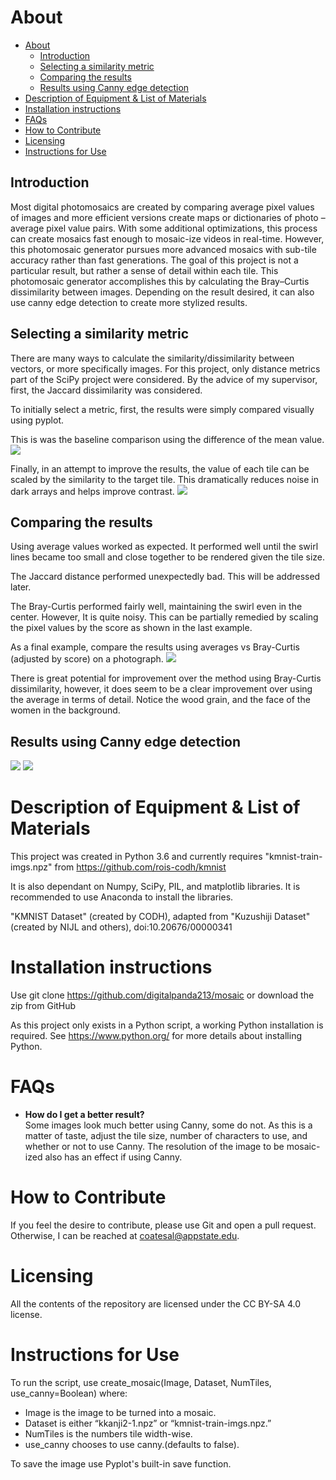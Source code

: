 # About 
- [About](#about)
  - [Introduction](#introduction)
  - [Selecting a similarity metric](#selecting-a-similarity-metric)
  - [Comparing the results](#comparing-the-results)
  - [Results using Canny edge detection](#results-using-canny-edge-detection)
- [Description of Equipment & List of Materials](#description-of-equipment--list-of-materials)
- [Installation instructions](#installation-instructions)
- [FAQs](#faqs)
- [How to Contribute](#how-to-contribute)
- [Licensing](#licensing)
- [Instructions for Use](#instructions-for-use)
## Introduction 
Most digital photomosaics are created by comparing average pixel values of images and more efficient versions create maps or dictionaries of photo – average pixel value pairs. With some additional optimizations, this process can create mosaics fast enough to mosaic-ize videos in real-time. However, this photomosaic generator pursues more advanced mosaics with sub-tile accuracy rather than fast generations. The goal of this project is not a particular result, but rather a sense of detail within each tile. This photomosaic generator accomplishes this by calculating the Bray–Curtis dissimilarity between images. Depending on the result desired, it can also use canny edge detection to create more stylized results.

## Selecting a similarity metric
There are many ways to calculate the similarity/dissimilarity between vectors, or more specifically images. For this project, only distance metrics part of the SciPy project were considered. By the advice of my supervisor, first, the Jaccard dissimilarity was considered.

To initially select a metric, first, the results were simply compared visually using pyplot.   
 
 This is was the baseline comparison using the difference of the mean value.
 ![](./readme-Images/swirl-comparison.jpg)

Finally, in an attempt to improve the results, the value of each tile can be scaled by the similarity to the target tile. This dramatically reduces noise in dark arrays and helps improve contrast.
![](./readme-Images/Braycurtisswirl1000adj.png)

## Comparing the results
Using average values worked as expected. It performed well until the swirl lines became too small and close together to be rendered given the tile size.

The Jaccard distance performed unexpectedly bad. This will be addressed later.

The Bray-Curtis performed fairly well, maintaining the swirl even in the center. However, It is quite noisy. This can be partially remedied by scaling the pixel values by the score as shown in the last example.

As a final example, compare the results using averages vs Bray-Curtis (adjusted by score) on a photograph.
![](./readme-Images/Photo-comparison.jpg)

There is great potential for improvement over the method using Bray-Curtis dissimilarity, however, it does seem to be a clear improvement over using the average in terms of detail. Notice the wood grain, and the face of the women in the background.

## Results using Canny edge detection
![](readme-Images/Figure_1123.png)
![](readme-Images/Figure_12.png)
 

# Description of Equipment & List of Materials
This project was created in Python 3.6 and currently requires "kmnist-train-imgs.npz" from https://github.com/rois-codh/kmnist 

It is also dependant on Numpy, SciPy, PIL, and matplotlib libraries. It is recommended to use Anaconda to install the libraries. 

"KMNIST Dataset" (created by CODH), adapted from "Kuzushiji Dataset" (created by NIJL and others), doi:10.20676/00000341
# Installation instructions
Use git clone https://github.com/digitalpanda213/mosaic
or download the zip from GitHub

As this project only exists in a Python script, a working Python installation is required. See https://www.python.org/ for more details about installing Python. 
# FAQs
* **How do I get a better result?**  
Some images look much better using Canny, some do not. As this is a matter of taste, adjust the tile size, number of characters to use, and whether or not to use Canny. The resolution of the image to be mosaic-ized also has an effect if using Canny.

# How to Contribute
If you feel the desire to contribute, please use Git and open a pull request.  
Otherwise, I can be reached at coatesal@appstate.edu.
# Licensing
All the contents of the repository are licensed under the CC BY-SA 4.0 license.
# Instructions for Use
To run the script, use create_mosaic(Image, Dataset, NumTiles, use_canny=Boolean) where:
 - Image is the image to be turned into a mosaic.
 - Dataset is either “kkanji2-1.npz” or “kmnist-train-imgs.npz.” 
 - NumTiles is the numbers tile width-wise.
 - use_canny chooses to use canny.(defaults to false).

To save the image use Pyplot's built-in save function.